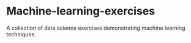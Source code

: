 # Machine-learning-exercises
A collection of data science exercises demonstrating machine learning techniques.
